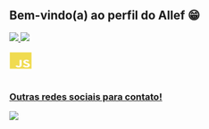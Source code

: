 ## Bem-vindo(a) ao perfil do Allef 😁

<div>
   <a href="https://github.com/AllefAlves">
   <img height="180em" src="https://github-readme-stats.vercel.app/api?username=AllefAlves&show_icons=true&theme=dracula&include_all_commits=true&count_private=true"/>
   <img height="180em" src="https://github-readme-stats.vercel.app/api/top-langs/?username=AllefAlves&layout=compact&langs_count=6&theme=dracula"/>
</div>
    
<div style="display: inline_block"><br>
  <img align="center" alt="Js" height="30" width="40" src="https://raw.githubusercontent.com/devicons/devicon/master/icons/javascript/javascript-plain.svg">
</div>
 
<br>
 
### Outras redes sociais para contato!
 
<div> 
  <a href="https://www.linkedin.com/in/allef-alves-289142277" target="_blank"><img src="https://img.shields.io/badge/-LinkedIn-%230077B5?style=for-the-badge&logo=linkedin&logoColor=white" target="_blank"></a>
</div>
